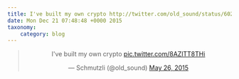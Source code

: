 ```yaml
---
title: I've built my own crypto http://twitter.com/old_sound/status/602996592531091456/photo/1
date: Mon Dec 21 07:48:48 +0000 2015
taxonomy:
    category: blog
---
```

<blockquote class="twitter-tweet" align="center" width="350"><p lang="en" dir="ltr">I&#39;ve built my own crypto <a href="http://twitter.com/old_sound/status/602996592531091456/photo/1">pic.twitter.com/8AZlTT8THi</a></p>&mdash; Schmutzli (@old_sound) <a href="https://twitter.com/old_sound/status/602996592531091456">May 26, 2015</a></blockquote>
